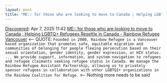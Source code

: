 ```yaml
---
layout: post
title: "ME:: for those who are looking to move to Canada ; Helping LGBTQ+ Refugees  Resettle in Canada - Rainbow Refugee Vancouver"
---
```

[Discovered](http://rolandtanglao.com/2020/07/29/p1-blogthis-checkvist-list-links-to-blog/): Apr 7, 2025 11:42 [ME:: for those who are looking to move to Canada ; Helping LGBTQ+ Refugees  Resettle in Canada - Rainbow Refugee Vancouver](https://www.rainbowrefugee.com/?ref=cuntinglinguist.com) <-- QUOTE: `Founded in 2000, Rainbow Refugee is a Vancouver based organization that promotes safe, equitable migration and communities of belonging for people fleeing persecution based on their sexual orientation, gender identity, gender expression, or HIV status. ... We provide support, information, and system navigation to refugees and refugee claimants seeking refugee status in Canada. We manage the Rainbow Refugee Assistant Partnership, allowing us to privately sponsor refugees in collaboration with other LGBTQI+ organizations in the Rainbow Coalition for Refuge.` <-- Nothing more needs to be said
